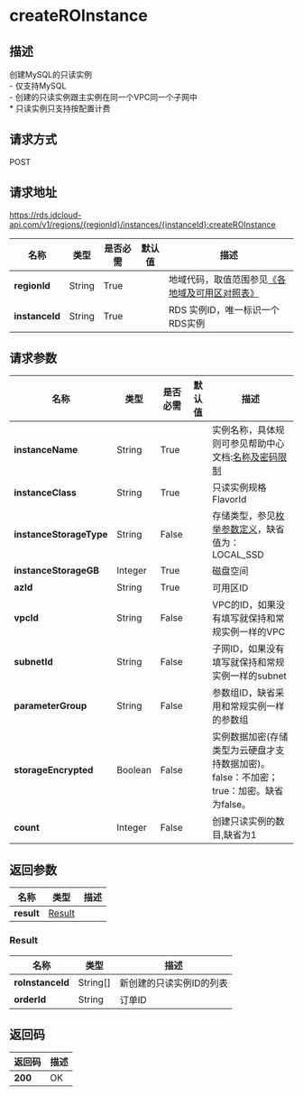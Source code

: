 # createROInstance


## 描述
创建MySQL的只读实例<br> - 仅支持MySQL<br> - 创建的只读实例跟主实例在同一个VPC同一个子网中<br> * 只读实例只支持按配置计费

## 请求方式
POST

## 请求地址
https://rds.jdcloud-api.com/v1/regions/{regionId}/instances/{instanceId}:createROInstance

|名称|类型|是否必需|默认值|描述|
|---|---|---|---|---|
|**regionId**|String|True| |地域代码，取值范围参见[《各地域及可用区对照表》](../Enum-Definitions/Regions-AZ.md)|
|**instanceId**|String|True| |RDS 实例ID，唯一标识一个RDS实例|

## 请求参数
|名称|类型|是否必需|默认值|描述|
|---|---|---|---|---|
|**instanceName**|String|True| |实例名称，具体规则可参见帮助中心文档:[名称及密码限制](../../../documentation/Database-and-Cache-Service/RDS/Introduction/Restrictions/SQLServer-Restrictions.md)|
|**instanceClass**|String|True| |只读实例规格FlavorId|
|**instanceStorageType**|String|False| |存储类型，参见[枚举参数定义](../Enum-Definitions/Enum-Definitions.md)，缺省值为：LOCAL_SSD|
|**instanceStorageGB**|Integer|True| |磁盘空间|
|**azId**|String|True| |可用区ID|
|**vpcId**|String|False| |VPC的ID，如果没有填写就保持和常规实例一样的VPC|
|**subnetId**|String|False| |子网ID，如果没有填写就保持和常规实例一样的subnet|
|**parameterGroup**|String|False| |参数组ID，缺省采用和常规实例一样的参数组|
|**storageEncrypted**|Boolean|False| |实例数据加密(存储类型为云硬盘才支持数据加密)。false：不加密；true：加密。缺省为false。|
|**count**|Integer|False| |创建只读实例的数目,缺省为1|


## 返回参数
|名称|类型|描述|
|---|---|---|
|**result**|[Result](#Result)| |

### <a name="Result">Result</a>
|名称|类型|描述|
|---|---|---|
|**roInstanceId**|String[]|新创建的只读实例ID的列表|
|**orderId**|String|订单ID|

## 返回码
|返回码|描述|
|---|---|
|**200**|OK|
